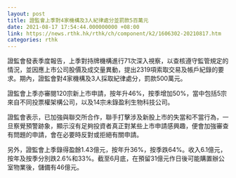```yaml
---
layout: post
title: 證監會上季對4家機構及3人紀律處分並罰款5百萬元
date: 2021-08-17 17:54:44.000000000 +08:00
link: https://news.rthk.hk/rthk/ch/component/k2/1606302-20210817.htm
categories: rthk
---
```


證監會發表季度報告，上季對持牌機構進行71次深入視察，以查核遵守監管規定的情況，並因應上市公司股價及成交量異動，提出2319項索取交易及帳戶紀錄的要求。期內，證監會對4家機構及3人採取紀律處分，罰款500萬元。

證監會上季亦審閱120宗新上市申請，按年升46%，按季增加50%，當中包括5宗來自不同投票權架構公司，以及14宗未錄盈利生物科技公司。

證監會表示，已加強與聯交所合作，聯手打擊涉及新股上市的失當和不當行為，一旦察覺預警跡象，顯示沒有足夠投資者真正對某些上市申請感興趣，便會加強審查有問題的申請，會在必要時反對或拒絕有關申請。

另外，證監會上季錄得盈餘1.43億元，按年升36%，按季跌64%。收入6.1億元，按年及按季分別跌2.6%和33%。截至6月底，在預留31億元作日後可能購置辦公室物業後，儲備有46億元。
